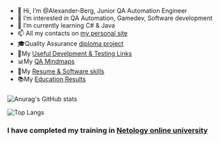 - 👋 Hi, I’m @Alexander-Berg, Junior QA Automation Engineer
- 👀 I’m interested in QA Automation, Gamedev, Software development
- 🌱 I’m currently learning C# & Java
- 📫 All my contacts on [my personal site](https://alexander-berg.github.io/)
- 🎓Quality Assurance [diploma project](https://github.com/Alexander-Berg/Quality-Assurance-Diploma)
- 🧶My [Useful Develpment & Testing Links](https://github.com/Alexander-Berg/QA-and-IT-Useful-Links)                                   
- 📊My [QA Mindmaps](https://github.com/Alexander-Berg/QA-Engineer-Mindmaps)
- 📑My [Resume & Software skills](https://github.com/Alexander-Berg/A.Berg-Resume) 
- 📚My [Education Results](https://github.com/Alexander-Berg/A.Berg-Resume/blob/8b555fabdbf28261b030b45ad1bb925f15125ae0/Pdf%20files/My%20Education%20Results.pdf)  


###
![Anurag's GitHub stats](https://github-readme-stats.vercel.app/api?username=Alexander-Berg&show_icons=true&theme=vision-friendly-dark)

![Top Langs](https://github-readme-stats.vercel.app/api/top-langs/?username=Alexander-Berg&langs_count=9)

### I have completed my training in [Netology online university](https://netology.ru)






